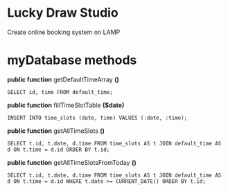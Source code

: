 # Lucky Draw Studio

Create online booking system on LAMP

# myDatabase methods

**public function** getDefaultTimeArray **()**
```
SELECT id, time FROM default_time;
```

**public function** fillTimeSlotTable **($date)**
```
INSERT INTO time_slots (date, time) VALUES (:date, :time);
```
**public function** getAllTimeSlots **()**
```
SELECT t.id, t.date, d.time FROM time_slots AS t JOIN default_time AS d ON t.time = d.id ORDER BY t.id;
 ```
**public function** getAllTimeSlotsFromToday **()**
```
SELECT t.id, t.date, d.time FROM time_slots AS t JOIN default_time AS d ON t.time = d.id WHERE t.date >= CURRENT_DATE() ORDER BY t.id;
 ```
